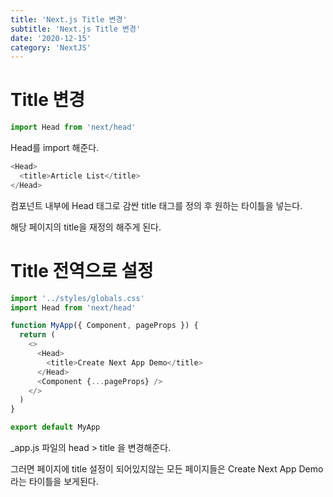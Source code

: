 ```yaml
---
title: 'Next.js Title 변경'
subtitle: 'Next.js Title 변경'
date: '2020-12-15'
category: 'NextJS'
---
```


# Title 변경

```js
import Head from 'next/head'
```

Head를 import 해준다.

```js
<Head>
  <title>Article List</title>
</Head>
```

컴포넌트 내부에 Head 태그로 감싼 title 태그를 정의 후 원하는 타이틀을 넣는다.

해당 페이지의 title을 재정의 해주게 된다.

# Title 전역으로 설정

```js
import '../styles/globals.css'
import Head from 'next/head'

function MyApp({ Component, pageProps }) {
  return (
    <>
      <Head>
        <title>Create Next App Demo</title>
      </Head>
      <Component {...pageProps} />
    </>
  )
}

export default MyApp
```

\_app.js 파일의 head > title 을 변경해준다.

그러면 페이지에 title 설정이 되어있지않는 모든 페이지들은 Create Next App Demo 라는 타이틀을 보게된다.
